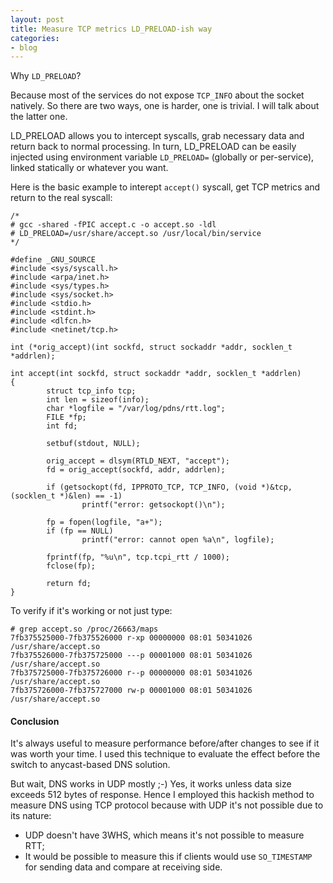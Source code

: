 ```yaml
---
layout: post
title: Measure TCP metrics LD_PRELOAD-ish way
categories:
- blog
---
```


Why `LD_PRELOAD`?

Because most of the services do not expose `TCP_INFO` about the socket natively. So there are two ways, one is harder, one is trivial. I will talk about the latter one.

LD_PRELOAD allows you to intercept syscalls, grab necessary data and return back to normal processing. In turn, LD_PRELOAD can be easily injected using environment variable `LD_PRELOAD=` (globally or per-service), linked statically or whatever you want.

Here is the basic example to interept `accept()` syscall, get TCP metrics and return to the real syscall:

```
/*
# gcc -shared -fPIC accept.c -o accept.so -ldl
# LD_PRELOAD=/usr/share/accept.so /usr/local/bin/service
*/

#define _GNU_SOURCE
#include <sys/syscall.h>
#include <arpa/inet.h>
#include <sys/types.h>
#include <sys/socket.h>
#include <stdio.h>
#include <stdint.h>
#include <dlfcn.h>
#include <netinet/tcp.h>

int (*orig_accept)(int sockfd, struct sockaddr *addr, socklen_t *addrlen);

int accept(int sockfd, struct sockaddr *addr, socklen_t *addrlen)
{
        struct tcp_info tcp;
        int len = sizeof(info);
        char *logfile = "/var/log/pdns/rtt.log";
        FILE *fp;
        int fd;

        setbuf(stdout, NULL);

        orig_accept = dlsym(RTLD_NEXT, "accept");
        fd = orig_accept(sockfd, addr, addrlen);

        if (getsockopt(fd, IPPROTO_TCP, TCP_INFO, (void *)&tcp, (socklen_t *)&len) == -1)
                printf("error: getsockopt()\n");

        fp = fopen(logfile, "a+");
        if (fp == NULL)
                printf("error: cannot open %a\n", logfile);

        fprintf(fp, "%u\n", tcp.tcpi_rtt / 1000);
        fclose(fp);

        return fd;
}
```

To verify if it's working or not just type:

```
# grep accept.so /proc/26663/maps
7fb375525000-7fb375526000 r-xp 00000000 08:01 50341026                   /usr/share/accept.so
7fb375526000-7fb375725000 ---p 00001000 08:01 50341026                   /usr/share/accept.so
7fb375725000-7fb375726000 r--p 00000000 08:01 50341026                   /usr/share/accept.so
7fb375726000-7fb375727000 rw-p 00001000 08:01 50341026                   /usr/share/accept.so
```

#### Conclusion

It's always useful to measure performance before/after changes to see if it was worth your time. I used this technique to evaluate the effect before the switch to anycast-based DNS solution. 

But wait, DNS works in UDP mostly ;-) Yes, it works unless data size exceeds 512 bytes of response. Hence I employed this hackish method to measure DNS using TCP protocol because with UDP it's not possible due to its nature:

* UDP doesn't have 3WHS, which means it's not possible to measure RTT;
* It would be possible to measure this if clients would use `SO_TIMESTAMP` for sending data and compare at receiving side.
